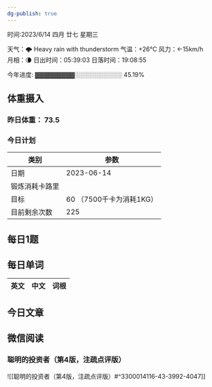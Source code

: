 ```yaml
---
dg-publish: true
---
```



时间:2023/6/14 四月 廿七 星期三

天气：🌩  Heavy rain with thunderstorm 气温：+26°C 风力：←15km/h  
月相：🌘 日出时间：05:39:03 日落时间：19:08:55

今年进度: ▓▓▓▓▓▓▓▓▓░░░░░░░░░░░ 45.19%

## 体重摄入

### 昨日体重： 73.5
### 今日计划

| 类别           | 参数                    |
| -------------- | ----------------------- |
| 日期           | 2023-06-14               |
| 锻炼消耗卡路里 | |
| 目标           | 60      （7500千卡为消耗1KG）                |
| 目前剩余次数               |        225                  |



## 每日1题


## 每日单词

| 英文       | 中文       |词根|
| ---------- | ---------- | ---|


## 今日文章

## 微信阅读

<!-- start of weread -->

### 聪明的投资者（第4版，注疏点评版）
![[聪明的投资者（第4版，注疏点评版）#^3300014116-43-3992-4047]]

<!-- end of weread -->
